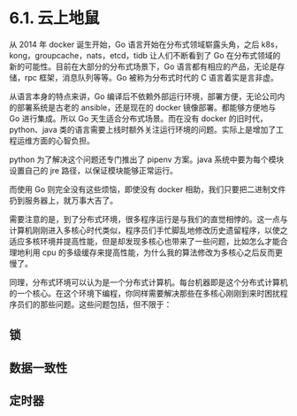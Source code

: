 # 6.1. 云上地鼠

从 2014 年 docker 诞生开始，Go 语言开始在分布式领域崭露头角，之后 k8s，kong，groupcache，nats，etcd，tidb 让人们不断看到了 Go 在分布式领域的新的可能性。目前在大部分的分布式场景下，Go 语言都有相应的产品，无论是存储，rpc 框架，消息队列等等。Go 被称为分布式时代的 C 语言着实是言非虚。

从语言本身的特点来讲，Go 编译后不依赖外部运行环境，部署方便，无论公司内的部署系统是古老的 ansible，还是现在的 docker 镜像部署。都能够方便地与 Go 进行集成。所以 Go 天生适合分布式场景。而在没有 docker 的旧时代，python、java 类的语言需要上线时额外关注运行环境的问题。实际上是增加了工程运维方面的心智负担。

python 为了解决这个问题还专门推出了 pipenv 方案。java 系统中要为每个模块设置自己的 jre 路径，以保证模块能够正常运行。

而使用 Go 则完全没有这些烦恼，即使没有 docker 相助，我们只要把二进制文件扔到服务器上，就万事大吉了。

需要注意的是，到了分布式环境，很多程序运行是与我们的直觉相悖的。这一点与计算机刚刚进入多核心时代类似，程序员们手忙脚乱地修改历史遗留程序，以使之适应多核环境并提高性能，但是却发现多核心也带来了一些问题，比如怎么才能合理地利用 cpu 的多级缓存来提高性能，为什么我的算法修改为多核心之后反而更慢了。

同理，分布式环境可以认为是一个分布式计算机。每台机器即是这个分布式计算机的一个核心。在这个环境下编程，你同样需要解决那些在多核心刚刚到来时困扰程序员们的那些问题。这些问题包括，但不限于：

## 锁

## 数据一致性

## 定时器
